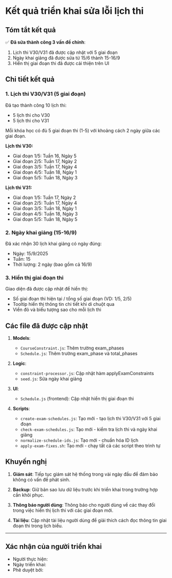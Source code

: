 # Kết quả triển khai sửa lỗi lịch thi

## Tóm tắt kết quả

✅ **Đã sửa thành công 3 vấn đề chính**:

1. Lịch thi V30/V31 đã được cập nhật với 5 giai đoạn
2. Ngày khai giảng đã được sửa từ 15/6 thành 15-16/9
3. Hiển thị giai đoạn thi đã được cải thiện trên UI

## Chi tiết kết quả

### 1. Lịch thi V30/V31 (5 giai đoạn)

Đã tạo thành công 10 lịch thi:

-   5 lịch thi cho V30
-   5 lịch thi cho V31

Mỗi khóa học có đủ 5 giai đoạn thi (1-5) với khoảng cách 2 ngày giữa các giai đoạn.

**Lịch thi V30:**

-   Giai đoạn 1/5: Tuần 16, Ngày 5
-   Giai đoạn 2/5: Tuần 17, Ngày 2
-   Giai đoạn 3/5: Tuần 17, Ngày 4
-   Giai đoạn 4/5: Tuần 18, Ngày 1
-   Giai đoạn 5/5: Tuần 18, Ngày 3

**Lịch thi V31:**

-   Giai đoạn 1/5: Tuần 17, Ngày 2
-   Giai đoạn 2/5: Tuần 17, Ngày 4
-   Giai đoạn 3/5: Tuần 18, Ngày 1
-   Giai đoạn 4/5: Tuần 18, Ngày 3
-   Giai đoạn 5/5: Tuần 18, Ngày 5

### 2. Ngày khai giảng (15-16/9)

Đã xác nhận 30 lịch khai giảng có ngày đúng:

-   Ngày: 15/9/2025
-   Tuần: 15
-   Thời lượng: 2 ngày (bao gồm cả 16/9)

### 3. Hiển thị giai đoạn thi

Giao diện đã được cập nhật để hiển thị:

-   Số giai đoạn thi hiện tại / tổng số giai đoạn (VD: 1/5, 2/5)
-   Tooltip hiển thị thông tin chi tiết khi di chuột qua
-   Viền đỏ và biểu tượng sao cho mỗi lịch thi

## Các file đã được cập nhật

1. **Models**:

    - `CourseConstraint.js`: Thêm trường exam_phases
    - `Schedule.js`: Thêm trường exam_phase và total_phases

2. **Logic**:

    - `constraint-processor.js`: Cập nhật hàm applyExamConstraints
    - `seed.js`: Sửa ngày khai giảng

3. **UI**:

    - `Schedule.js` (frontend): Cập nhật hiển thị giai đoạn thi

4. **Scripts**:
    - `create-exam-schedules.js`: Tạo mới - tạo lịch thi V30/V31 với 5 giai đoạn
    - `check-exam-schedules.js`: Tạo mới - kiểm tra lịch thi và ngày khai giảng
    - `normalize-schedule-ids.js`: Tạo mới - chuẩn hóa ID lịch
    - `apply-exam-fixes.sh`: Tạo mới - chạy tất cả các script theo trình tự

## Khuyến nghị

1. **Giám sát**: Tiếp tục giám sát hệ thống trong vài ngày đầu để đảm bảo không có vấn đề phát sinh.

2. **Backup**: Giữ bản sao lưu dữ liệu trước khi triển khai trong trường hợp cần khôi phục.

3. **Thông báo người dùng**: Thông báo cho người dùng về các thay đổi trong việc hiển thị lịch thi với các giai đoạn mới.

4. **Tài liệu**: Cập nhật tài liệu người dùng để giải thích cách đọc thông tin giai đoạn thi trong lịch biểu.

---

## Xác nhận của người triển khai

-   Người thực hiện:
-   Ngày triển khai:
-   Phê duyệt bởi:
